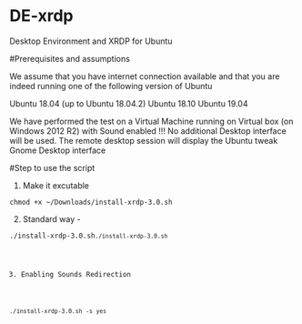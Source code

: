 # DE-xrdp
Desktop Environment and XRDP for Ubuntu

#Prerequisites and assumptions

We assume that you have internet connection available and that you are indeed running one of the following version of Ubuntu 

Ubuntu 18.04 (up to Ubuntu 18.04.2)
Ubuntu 18.10
Ubuntu 19.04 

We have performed the test on a Virtual Machine running on Virtual box (on Windows 2012 R2) with Sound enabled !!!
No additional Desktop interface will be used. The remote desktop session will display the Ubuntu tweak Gnome Desktop interface

#Step to use the script

1. Make it excutable

<code>chmod +x  ~/Downloads/install-xrdp-3.0.sh</code>


2. Standard way - 

<code>./install-xrdp-3.0.sh<code>./install-xrdp-3.0.sh</code>


3. Enabling Sounds Redirection

<code>./install-xrdp-3.0.sh -s yes</code>
